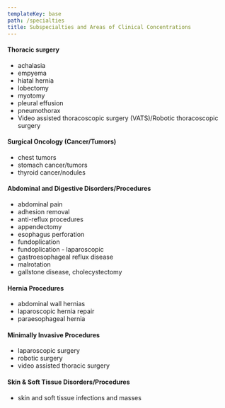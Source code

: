 ```yaml
---
templateKey: base
path: /specialties
title: Subspecialties and Areas of Clinical Concentrations
---
```

#### Thoracic surgery

* achalasia
* empyema
* hiatal hernia
* lobectomy
* myotomy
* pleural effusion
* pneumothorax
* Video assisted thoracoscopic surgery (VATS)/Robotic thoracoscopic surgery

#### Surgical Oncology (Cancer/Tumors)

* chest tumors
* stomach cancer/tumors
* thyroid cancer/nodules

#### Abdominal and Digestive Disorders/Procedures

* abdominal pain
* adhesion removal
* anti-reflux procedures
* appendectomy
* esophagus perforation
* fundoplication
* fundoplication - laparoscopic
* gastroesophageal reflux disease
* malrotation
* gallstone disease, cholecystectomy

#### Hernia Procedures

* abdominal wall hernias
* laparoscopic hernia repair
* paraesophageal hernia

#### Minimally Invasive Procedures

* laparoscopic surgery
* robotic surgery
* video assisted thoracic surgery

#### Skin & Soft Tissue Disorders/Procedures

* skin and soft tissue infections and masses